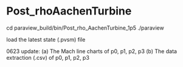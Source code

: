 # Post_rhoAachenTurbine

cd paraview_build/bin/Post_rho_AachenTurbine_1p5
./paraview

load the latest state (.pvsm) file

0623 update: 
(a) The Mach line charts of p0, p1, p2, p3
(b) The data extraction (.csv) of p0, p1, p2, p3







